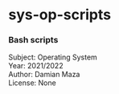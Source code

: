 # sys-op-scripts

### Bash scripts 
Subject: Operating System  
Year: 2021/2022  
Author: Damian Maza  
License: None  

